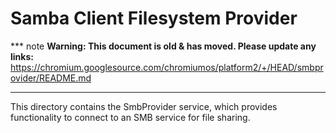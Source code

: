 # Samba Client Filesystem Provider

*** note
**Warning: This document is old & has moved.  Please update any links:**<br>
https://chromium.googlesource.com/chromiumos/platform2/+/HEAD/smbprovider/README.md
***

This directory contains the SmbProvider service, which provides functionality
to connect to an SMB service for file sharing.

